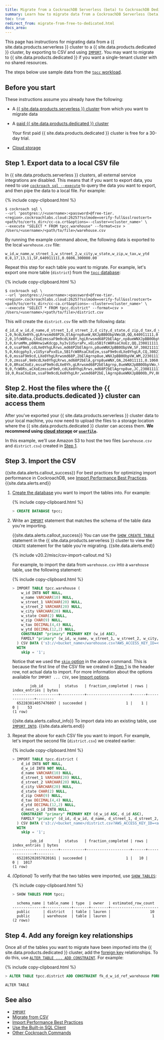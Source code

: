 ```yaml
---
title: Migrate from a CockroachDB Serverless (beta) to CockroachDB Dedicated Cluster
summary: Learn how to migrate data from a CockroachDB Serverless (beta) cluster into a CockroachDB Dedicated cluster.
toc: true
redirect_from: migrate-from-free-to-dedicated.html
docs_area: 
---
```


This page has instructions for migrating data from a {{ site.data.products.serverless }} cluster to a {{ site.data.products.dedicated }} cluster, by exporting to CSV and using [`IMPORT`](../{{site.versions["stable"]}}/import.html). You may want to migrate to {{ site.data.products.dedicated }} if you want a single-tenant cluster with no shared resources.

The steps below use sample data from the [`tpcc` workload](../{{site.versions["stable"]}}/cockroach-workload.html#workloads).

## Before you start

These instructions assume you already have the following:

- A [{{ site.data.products.serverless }} cluster](quickstart.html) from which you want to migrate data
- A [paid {{ site.data.products.dedicated }} cluster](quickstart-trial-cluster.html)

    Your first paid {{ site.data.products.dedicated }} cluster is free for a 30-day trial.

- [Cloud storage](../{{site.versions["stable"]}}/use-cloud-storage-for-bulk-operations.html)

## Step 1. Export data to a local CSV file

In {{ site.data.products.serverless }} clusters, all external service integrations are disabled. This means that if you want to export data, you need to use [`cockroach sql --execute`](../{{site.versions["stable"]}}/cockroach-sql.html#general) to query the data you want to export, and then pipe the data to a local file. For example:

{% include copy-clipboard.html %}
~~~ shell
$ cockroach sql \
--url 'postgres://<username>:<password>@free-tier.<region>.cockroachlabs.cloud:26257?sslmode=verify-full&sslrootcert=<path/to/certs_dir>/cc-ca.crt&options=--cluster=<cluster_name>' \
--execute "SELECT * FROM tpcc.warehouse" --format=csv > /Users/<username>/<path/to/file>/warehouse.csv
~~~

By running the example command above, the following data is exported to the local `warehouse.csv` file:

~~~
w_id,w_name,w_street_1,w_street_2,w_city,w_state,w_zip,w_tax,w_ytd
0,8,17,13,11,SF,640911111,0.0806,300000.00
~~~

Repeat this step for each table you want to migrate. For example, let's export one more table (`district`) from the [`tpcc` database](../{{site.versions["stable"]}}/cockroach-workload.html#workloads):

{% include copy-clipboard.html %}
~~~ shell
$ cockroach sql \
--url 'postgres://<username>:<password>@free-tier.<region>.cockroachlabs.cloud:26257?sslmode=verify-full&sslrootcert=<path/to/certs_dir>/cc-ca.crt&options=--cluster=<cluster_name>' \
--execute "SELECT * FROM tpcc.district" --format=csv > /Users/<username>/<path/to/file>/district.csv
~~~

This will create the `district.csv` file with the following data:

~~~
d_id,d_w_id,d_name,d_street_1,d_street_2,d_city,d_state,d_zip,d_tax,d_ytd,d_next_o_id
1,0,9cdLXe0Yh,gLRrwsmd68P2b,ElAgrnp8ueW,NXJpBB0ObpVWo1B,QQ,640911111,0.1692,30000.00,3001
2,0,1fcW8Rsa,CXoEzmssaF9m9cdLXe0Y,hgLRrwsmd68P2bElAgr,np8ueWNXJpBB0ObpVW,VW,902211111,0.1947,30000.00,3001
3,0,6rumMm,p6NHnwiwKdcgp,hy3v1U5yraPx,xELo5B1fcW8RsaCXoEz,QQ,230811111,0.0651,30000.00,3001
4,0,ssaF9m9,cdLXe0YhgLRrws,md68P2bElAgrn,p8ueWNXJpBB0ObpVW,SF,308211111,0.1455,30000.00,3001
5,0,Kdcgphy3,v1U5yraPxxELo,5B1fcW8RsaCXoEzm,ssaF9m9cdLXe0YhgLR,CQ,308211111,0.1195,30000.00,3001
6,0,mssaF9m9cd,LXe0YhgLRrwsmd68P,2bElAgrnp8ue,WNXJpBB0ObpVW,WM,223011111,0.0709,30000.00,3001
7,0,zmssaF,9m9cdLXe0YhgLRrws,md68P2bElA,grnp8ueWNX,OA,264011111,0.1060,30000.00,3001
8,0,8RsaCXoEz,mssaF9m9cdLXe0Yh,gLRrwsmd68P2bElAgrnp,8ueWNXJpBB0ObpVWo,VW,022311111,0.0173,30000.00,3001
9,0,fcW8Rs,aCXoEzmssaF9m9,cdLXe0YhgLRrws,md68P2bElAgrnp8ue,JC,230811111,0.0755,30000.00,3001
10,0,RsaCXoEzm,ssaF9m9cdLXe0YhgLRr,wsmd68P2bE,lAgrnp8ueWNXJpBB0Ob,PV,082911111,0.1779,30000.00,3001
~~~

## Step 2. Host the files where the {{ site.data.products.dedicated }} cluster can access them

After you've exported your {{ site.data.products.serverless }} cluster data to your local machine, you now need to upload the files to a storage location where the {{ site.data.products.dedicated }} cluster can access them. **We recommend using [cloud storage](../{{site.versions["stable"]}}/use-cloud-storage-for-bulk-operations.html) or [`userfile`](../{{site.versions["stable"]}}/use-userfile-for-bulk-operations.html).**

In this example, we'll use Amazon S3 to host the two files (`warehouse.csv` and `district.csv`) created in [Step 1](#step-1-export-data-to-a-local-csv-file).

## Step 3. Import the CSV

{{site.data.alerts.callout_success}}
For best practices for optimizing import performance in CockroachDB, see [Import Performance Best Practices](../{{site.versions["stable"]}}/import-performance-best-practices.html).
{{site.data.alerts.end}}

1. [Create the database](../{{site.versions["stable"]}}/create-database.html) you want to import the tables into. For example:

    {% include copy-clipboard.html %}
    ~~~ sql
    > CREATE DATABASE tpcc;
    ~~~

1. Write an [`IMPORT`](../{{site.versions["stable"]}}/import.html) statement that matches the schema of the table data you're importing.

    {{site.data.alerts.callout_success}}
    You can use the [`SHOW CREATE TABLE`](../{{site.versions["stable"]}}/show-create.html#show-the-create-table-statement-for-a-table) statement in the {{ site.data.products.serverless }} cluster to view the `CREATE` statement for the table you're migrating.
    {{site.data.alerts.end}}

    {% include v20.2/misc/csv-import-callout.md %}

    For example, to import the data from `warehouse.csv` into a `warehouse` table, use the following statement:

    {% include copy-clipboard.html %}
    ~~~ sql
    > IMPORT TABLE tpcc.warehouse (
        w_id INT8 NOT NULL,
        w_name VARCHAR(10) NULL,
        w_street_1 VARCHAR(20) NULL,
        w_street_2 VARCHAR(20) NULL,
        w_city VARCHAR(20) NULL,
        w_state CHAR(2) NULL,
        w_zip CHAR(9) NULL,
        w_tax DECIMAL(4,4) NULL,
        w_ytd DECIMAL(12,2) NULL,
        CONSTRAINT "primary" PRIMARY KEY (w_id ASC),
        FAMILY "primary" (w_id, w_name, w_street_1, w_street_2, w_city, w_state, w_zip, w_tax, w_ytd)
      ) CSV DATA ('s3://<bucket_name>/warehouse.csv?AWS_ACCESS_KEY_ID=<access_key>&AWS_SECRET_ACCESS_KEY=<secret_key>')
      WITH
        skip = '1';
    ~~~

    Notice that we used the [`skip` option](../{{site.versions["stable"]}}/import.html#skip-first-n-lines) in the above command. This is because the first line of the CSV file we created in [Step 1](#step-1-export-data-to-a-local-csv-file) is the header row, not actual data to import. For more information about the options available for `IMPORT ... CSV`, see [Import options](../{{site.versions["stable"]}}/import.html#import-options).

    ~~~
            job_id       |  status   | fraction_completed | rows | index_entries | bytes
    ---------------------+-----------+--------------------+------+---------------+--------
      652283814057476097 | succeeded |                  1 |    1 |             0 |    53
    (1 row)
    ~~~

    {{site.data.alerts.callout_info}}
    To import data into an existing table, use [`IMPORT INTO`](../{{site.versions["stable"]}}/import-into.html).
    {{site.data.alerts.end}}

1. Repeat the above for each CSV file you want to import. For example, let's import the second file (`district.csv`) we created earlier:

    {% include copy-clipboard.html %}
    ~~~ sql
    > IMPORT TABLE tpcc.district (
        d_id INT8 NOT NULL,
        d_w_id INT8 NOT NULL,
        d_name VARCHAR(10) NULL,
        d_street_1 VARCHAR(20) NULL,
        d_street_2 VARCHAR(20) NULL,
        d_city VARCHAR(20) NULL,
        d_state CHAR(2) NULL,
        d_zip CHAR(9) NULL,
        d_tax DECIMAL(4,4) NULL,
        d_ytd DECIMAL(12,2) NULL,
        d_next_o_id INT8 NULL,
        CONSTRAINT "primary" PRIMARY KEY (d_w_id ASC, d_id ASC),
        FAMILY "primary" (d_id, d_w_id, d_name, d_street_1, d_street_2, d_city, d_state, d_zip, d_tax, d_ytd, d_next_o_id)                     
      ) CSV DATA ('s3://<bucket_name>/district.csv?AWS_ACCESS_KEY_ID=<access_key>&AWS_SECRET_ACCESS_KEY=<secret_key>')
      WITH
        skip = '1';
    ~~~

    ~~~
            job_id       |  status   | fraction_completed | rows | index_entries | bytes
    ---------------------+-----------+--------------------+------+---------------+--------
      652285202857820161 | succeeded |                  1 |   10 |             0 |  1017
    (1 row)
    ~~~

1. _(Optional)_ To verify that the two tables were imported, use [`SHOW TABLES`](../{{site.versions["stable"]}}/show-tables.html):

    {% include copy-clipboard.html %}
    ~~~ sql
    > SHOW TABLES FROM tpcc;
    ~~~

    ~~~
      schema_name | table_name | type  | owner  | estimated_row_count
    --------------+------------+-------+--------+----------------------
      public      | district   | table | lauren |                  10
      public      | warehouse  | table | lauren |                   1
    (2 rows)
    ~~~

## Step 4. Add any foreign key relationships

Once all of the tables you want to migrate have been imported into the {{ site.data.products.dedicated }} cluster, add the [foreign key](../{{site.versions["stable"]}}/foreign-key.html) relationships. To do this, use [`ALTER TABLE ... ADD CONSTRAINT`](../{{site.versions["stable"]}}/add-constraint.html). For example:

{% include copy-clipboard.html %}
~~~ sql
> ALTER TABLE tpcc.district ADD CONSTRAINT fk_d_w_id_ref_warehouse FOREIGN KEY (d_w_id) REFERENCES tpcc.warehouse(w_id);
~~~

~~~
ALTER TABLE
~~~

## See also

- [`IMPORT`](../{{site.versions["stable"]}}/import.html)
- [Migrate from CSV](../{{site.versions["stable"]}}/migrate-from-csv.html)
- [Import Performance Best Practices](../{{site.versions["stable"]}}/import-performance-best-practices.html)
- [Use the Built-in SQL Client](../{{site.versions["stable"]}}/cockroach-sql.html)
- [Other Cockroach Commands](../{{site.versions["stable"]}}/cockroach-commands.html)
